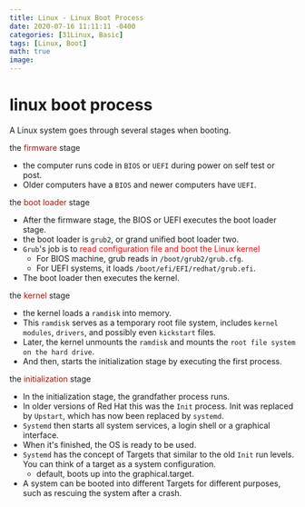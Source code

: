 ```yaml
---
title: Linux - Linux Boot Process
date: 2020-07-16 11:11:11 -0400
categories: [31Linux, Basic]
tags: [Linux, Boot]
math: true
image:
---
```


# linux boot process

A Linux system goes through several stages when booting.

the <font color=bluepi> firmware </font> stage
-  the computer runs code in `BIOS` or `UEFI` during power on self test or post.
- Older computers have a `BIOS` and newer computers have `UEFI`.

the <font color=bluepi> boot loader </font> stage
- After the firmware stage, the BIOS or UEFI executes the boot loader stage.
- the boot loader is `grub2`, or grand unified boot loader two.
- `Grub`'s job is to <font color=red> read configuration file and boot the Linux kernel </font>
  - For BIOS machine, grub reads in `/boot/grub2/grub.cfg`.
  - For UEFI systems, it loads `/boot/efi/EFI/redhat/grub.efi`.
- The boot loader then executes the kernel.

the <font color=bluepi> kernel </font> stage
- the kernel loads a `ramdisk` into memory.
- This `ramdisk` serves as a temporary root file system, includes `kernel` `modules`, `drivers`, and possibly even `kickstart` files.
- Later, the kernel unmounts the `ramdisk` and mounts the `root file system on the hard drive`.
- And then, starts the initialization stage by executing the first process.

the <font color=bluepi> initialization </font> stage
- In the initialization stage, the grandfather process runs.
- In older versions of Red Hat this was the `Init` process. Init was replaced by `Upstart`, which has now been replaced by `systemd`.
- `Systemd` then starts all system services, a login shell or a graphical interface.
- When it's finished, the OS is ready to be used.
- `Systemd` has the concept of Targets that similar to the old `Init` run levels. You can think of a target as a system configuration.
  - default, boots up into the graphical.target.
- A system can be booted into different Targets for different purposes, such as rescuing the system after a crash.
